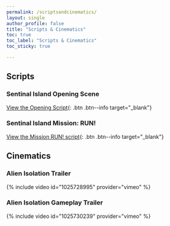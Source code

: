 ```yaml
---
permalink: /scriptsandcinematics/
layout: single
author_profile: false
title: "Scripts & Cinematics"
toc: true
toc_label: "Scripts & Cinematics"
toc_sticky: true

---
```


## Scripts
### Sentinal Island Opening Scene
[View the Opening Script](/Documents/ENL2013_FinalScript_Gauvin_William.pdf){: .btn .btn--info target="_blank"}
### Sentinal Island Mission: RUN!
[View the Mission RUN! script](/Documents/ENL2013_Scene2_Gauvin_William.pdf){: .btn .btn--info target="_blank"}


## Cinematics
### Alien Isolation Trailer
{% include video id="1025728995" provider="vimeo" %}
### Alien Isolation Gameplay Trailer
{% include video id="1025730239" provider="vimeo" %}
